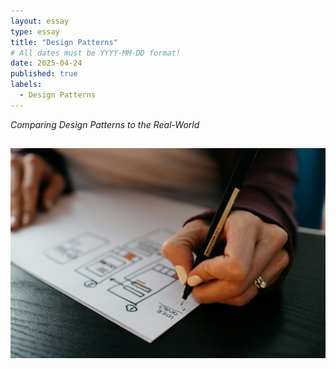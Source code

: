 ```yaml
---
layout: essay
type: essay
title: "Design Patterns"
# All dates must be YYYY-MM-DD format!
date: 2025-04-24
published: true
labels:
  - Design Patterns
---
```




*Comparing Design Patterns to the Real-World*


##


<img width="550px" class="rounded float-start pe-4" src="../img/kelly-sikkema-v9FQR4tbIq8-unsplash.jpg">

## 
